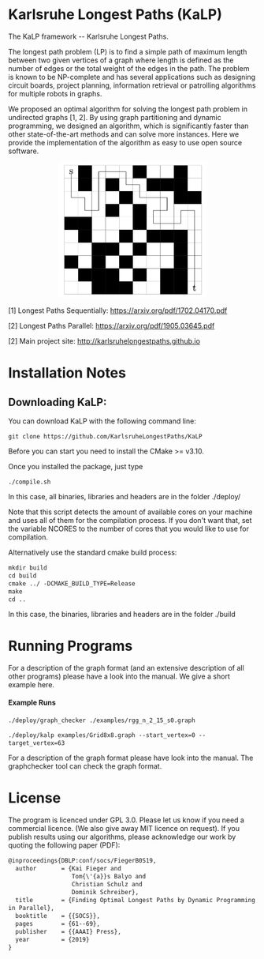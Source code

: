 Karlsruhe Longest Paths (KaLP)
=====

The KaLP framework -- Karlsruhe Longest Paths.

The longest path problem (LP) is to find a simple path of maximum length between two given vertices of a graph where length is defined as the number of edges or the total weight of the edges in the path.  The problem is known to be NP-complete and has several applications such as designing circuit boards, project planning, information retrieval or patrolling algorithms for multiple robots in graphs. 

We proposed an optimal algorithm for solving the longest path problem in undirected graphs [1, 2]. By using graph partitioning and dynamic programming, we designed an algorithm,
which is significantly faster than other state-of-the-art methods and can solve more instances. Here we provide the implementation of the algorithm as easy to use open source software.

<p align="center">
<img src="./img/lpath.png"
  alt="longest paths"
  width="301" height="275">
</p>

[1] Longest Paths Sequentially: https://arxiv.org/pdf/1702.04170.pdf

[2] Longest Paths Parallel: https://arxiv.org/pdf/1905.03645.pdf

[2] Main project site: http://karlsruhelongestpaths.github.io

Installation Notes
=====


## Downloading KaLP: 
You can download KaLP with the following command line:

```console
git clone https://github.com/KarlsruheLongestPaths/KaLP
```

Before you can start you need to install the CMake >= v3.10.

Once you installed the package, just type 
```console
./compile.sh 
```
In this case, all binaries, libraries and headers are in the folder ./deploy/ 

Note that this script detects the amount of available cores on your machine and uses all of them for the compilation process. If you don't want that, set the variable NCORES to the number of cores that you would like to use for compilation. 

Alternatively use the standard cmake build process:
```console 
mkdir build
cd build 
cmake ../ -DCMAKE_BUILD_TYPE=Release     
make 
cd ..
```
In this case, the binaries, libraries and headers are in the folder ./build 

Running Programs
=====

For a description of the graph format (and an extensive description of all other programs) please have a look into the manual. We give a short example here.

#### Example Runs
```console
./deploy/graph_checker ./examples/rgg_n_2_15_s0.graph 
```

```console
./deploy/kalp examples/Grid8x8.graph --start_vertex=0 --target_vertex=63
```
For a description of the graph format please have look into the manual. The graphchecker tool can check the graph format.

License
=====
The program is licenced under GPL 3.0. Please let us know if you need a commercial licence. (We also give away MIT licence on request).
If you publish results using our algorithms, please acknowledge our work by quoting the following paper (PDF):

````
@inproceedings{DBLP:conf/socs/FiegerB0S19,
  author       = {Kai Fieger and
                  Tom{\'{a}}s Balyo and
                  Christian Schulz and
                  Dominik Schreiber},
  title        = {Finding Optimal Longest Paths by Dynamic Programming in Parallel},
  booktitle    = {{SOCS}},
  pages        = {61--69},
  publisher    = {{AAAI} Press},
  year         = {2019}
}
````
